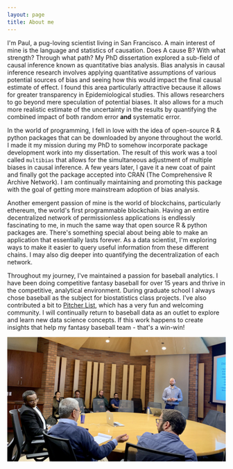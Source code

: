 ```yaml
---
layout: page
title: About me
---
```


I'm Paul, a pug-loving scientist living in San Francisco. A main interest of mine is the language and statistics of causation. Does A cause B? With what strength? Through what path? My PhD dissertation explored a sub-field of causal inference known as quantitative bias analysis. Bias analysis in causal inference research involves applying quantitative assumptions of various potential sources of bias and seeing how this would impact the final causal estimate of effect. I found this area particularly attractive because it allows for greater transparency in Epidemiological studies. This allows researchers to go beyond mere speculation of potential biases. It also allows for a much more realistic estimate of the uncertainty in the results by quantifying the combined impact of both random error **and** systematic error.

In the world of programming, I fell in love with the idea of open-source R & python packages that can be downloaded by anyone throughout the world. I made it my mission during my PhD to somehow incorporate package development work into my dissertation. The result of this work was a tool called `multibias` that allows for the simultaneous adjustment of multiple biases in causal inference. A few years later, I gave it a new coat of paint and finally got the package accepted into CRAN (The Comprehensive R Archive Network). I am continually maintaining and promoting this package with the goal of getting more mainstream adoption of bias analysis.

Another emergent passion of mine is the world of blockchains, particularly ethereum, the world's first programmable blockchain. Having an entire decentralized network of permissionless applications is endlessly fascinating to me, in much the same way that open source R & python packages are. There's something special about being able to make an application that essentially lasts forever. As a data scientist, I'm exploring ways to make it easier to query useful information from these different chains. I may also dig deeper into quantifying the decentralization of each network.

Throughout my journey, I've maintained a passion for baseball analytics. I have been doing competitive fantasy baseball for over 15 years and thrive in the competitive, analytical environment. During graduate school I always chose baseball as the subject for biostatistics class projects. I've also contributed a bit to [Pitcher List](https://pitcherlist.com), which has a very fun and welcoming community. I will continually return to baseball data as an outlet to explore and learn new data science concepts. If this work happens to create insights that help my fantasy baseball team - that's a win-win!

![dissertation_pic](img/site/dissertation_pic.jpg)
